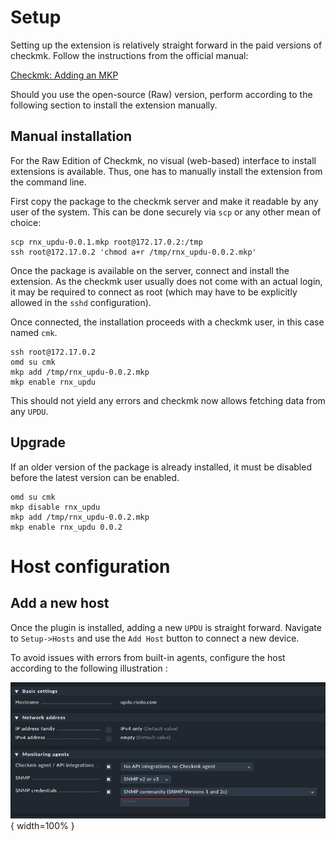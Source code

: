 # Setup

Setting up the extension is relatively straight forward in the paid versions
of checkmk. Follow the instructions from the official manual:

[Checkmk: Adding an MKP](https://docs.checkmk.com/latest/en/mkps.html#_adding_an_mkp)

Should you use the open-source (Raw) version, perform according to the following
section to install the extension manually.

## Manual installation

For the Raw Edition of Checkmk, no visual (web-based) interface to install
extensions is available. Thus, one has to manually install the extension
from the command line.

First copy the package to the checkmk server and make it readable by any user
of the system. This can be done securely via `scp` or any other mean of choice:

```
scp rnx_updu-0.0.1.mkp root@172.17.0.2:/tmp
ssh root@172.17.0.2 'chmod a+r /tmp/rnx_updu-0.0.2.mkp'
```

Once the package is available on the server, connect and install the extension.
As the checkmk user usually does not come with an actual login, it may be
required to connect as root (which may have to be explicitly allowed in the
`sshd` configuration).

Once connected, the installation proceeds with a checkmk user, in this case
named `cmk`.

```
ssh root@172.17.0.2
omd su cmk
mkp add /tmp/rnx_updu-0.0.2.mkp
mkp enable rnx_updu
```

This should not yield any errors and checkmk now allows fetching data from
any `UPDU`.

## Upgrade

If an older version of the package is already installed, 
it must be disabled before the latest version can be enabled.

```
omd su cmk
mkp disable rnx_updu
mkp add /tmp/rnx_updu-0.0.2.mkp
mkp enable rnx_updu 0.0.2
```

# Host configuration

## Add a new host

Once the plugin is installed, adding a new `UPDU` is straight forward.
Navigate to `Setup->Hosts` and use the `Add Host` button to connect a new
device.

To avoid issues with errors from built-in agents, configure the host according
to the following illustration :

![New host settings](resources/host-config.png){ width=100% }

